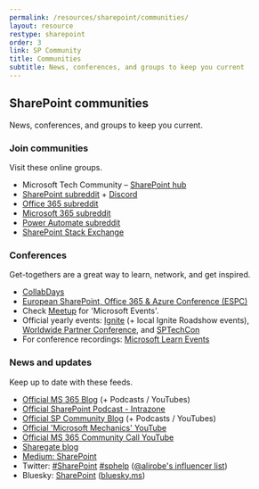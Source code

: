 ```yaml
---
permalink: /resources/sharepoint/communities/
layout: resource
restype: sharepoint
order: 3
link: SP Community
title: Communities
subtitle: News, conferences, and groups to keep you current
---
```


## SharePoint communities

News, conferences, and groups to keep you current.
  
### Join communities

Visit these online groups.

* Microsoft Tech Community – [SharePoint hub](https://techcommunity.microsoft.com/category/content_management)
* [SharePoint subreddit](https://old.reddit.com/r/sharepoint/) + [Discord](https://discord.gg/7FqFA9rQzR)
* [Office 365 subreddit](https://old.reddit.com/r/Office365/)
* [Microsoft 365 subreddit](https://old.reddit.com/r/Microsoft365/)
* [Power Automate subreddit](https://old.reddit.com/r/PowerAutomate/)
* [SharePoint Stack Exchange](https://sharepoint.stackexchange.com/)

### Conferences

Get-togethers are a great way to learn, network, and get inspired.

* [CollabDays](https://www.collabdays.org/)
* [European SharePoint, Office 365 & Azure Conference (ESPC)](https://www.sharepointeurope.com/)
* Check [Meetup](https://www.meetup.com/find/?keywords=microsoft&source=EVENTS) for 'Microsoft Events'.
* Official yearly events: [Ignite](https://ignite.microsoft.com/) (+ local Ignite Roadshow events), [Worldwide Partner Conference](https://partner.microsoft.com/), and [SPTechCon](http://www.sptechcon.com/)
* For conference recordings: [Microsoft Learn Events](https://learn.microsoft.com/events/)

### News and updates

Keep up to date with these feeds.

* [Official MS 365 Blog](https://www.microsoft.com/en-au/microsoft-365/blog/) (+ Podcasts / YouTubes)
* [Official SharePoint Podcast -  Intrazone](https://intrazone.libsyn.com)
* [Official SP Community Blog](https://techcommunity.microsoft.com/category/content_management/blog/spblog) (+ Podcasts / YouTubes)
* [Official 'Microsoft Mechanics' YouTube](https://www.youtube.com/user/@MSFTMechanics)
* [Official MS 365 Community Call YouTube](https://www.youtube.com/@MicrosoftCommunityLearning)
* [Sharegate blog](https://sharegate.com/blog/)
* [Medium: SharePoint](https://medium.com/tag/sharepoint)
* Twitter: [#SharePoint](https://twitter.com/search?q=%23sharepoint) [#sphelp](https://twitter.com/search?q=%23sphelp) ([@alirobe's influencer list](https://twitter.com/alirobe/lists/sharepoint-influencers/members))
* Bluesky: [SharePoint](https://bsky.app/search?q=%23SharePoint) ([bluesky.ms](https://bluesky.ms/))